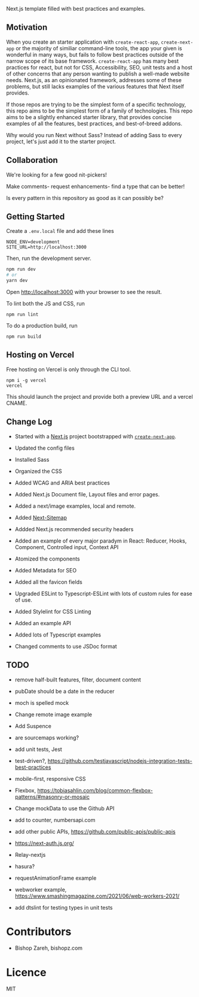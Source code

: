 
Next.js template filled with best practices and examples.

## Motivation

When you create an starter application with `create-react-app`, `create-next-app` or the majority of similiar command-line tools, the app your given is wonderful in many ways, but fails to follow best practices outside of the narrow scope of its base framework. `create-react-app` has many best practices for react, but not for CSS, Accessibility, SEO, unit tests and a host of other concerns that any person wanting to publish a well-made website needs. Next.js, as an opinionated framework, addresses some of these problems, but still lacks examples of the various features that Next itself provides.

If those repos are trying to be the simplest form of a specific technology, this repo aims to be the simplest form of a family of technologies. This repo aims to be a slightly enhanced starter library, that provides concise examples of all the features, best practices, and best-of-breed addons.

Why would you run Next without Sass? Instead of adding Sass to every project, let's just add it to the starter project.

## Collaboration

We're looking for a few good nit-pickers!

Make comments- request enhancements- find a type that can be better!

Is every pattern in this repository as good as it can possibly be?

## Getting Started

Create a `.env.local` file and add these lines

```
NODE_ENV=development
SITE_URL=http://localhost:3000
```

Then, run the development server.

```bash
npm run dev
# or
yarn dev
```

Open [http://localhost:3000](http://localhost:3000) with your browser to see the result.

To lint both the JS and CSS, run

```
npm run lint
```

To do a production build, run

```
npm run build
```


## Hosting on Vercel

Free hosting on Vercel is only through the CLI tool.

```
npm i -g vercel
vercel
```

This should launch the project and provide both a preview URL and a vercel CNAME.


## Change Log

+ Started with a [Next.js](https://nextjs.org/) project bootstrapped with [`create-next-app`](https://github.com/vercel/next.js/tree/canary/packages/create-next-app).

+ Updated the config files

+ Installed Sass
+ Organized the CSS
+ Added WCAG and ARIA best practices

+ Added Next.js Document file, Layout files and error pages.
+ Added a next/image examples, local and remote.
+ Added [Next-Sitemap](https://www.npmjs.com/package/next-sitemap)
+ Addded Next.js recommended security headers

+ Added an example of every major paradym in React: Reducer, Hooks, Component, Controlled input, Context API
+ Atomized the components

+ Added Metadata for SEO
+ Added all the favicon fields

+ Upgraded ESLint to Typescript-ESLint with lots of custom rules for ease of use.
+ Added Stylelint for CSS Linting

+ Added an example API

+ Added lots of Typescript examples

+ Changed comments to use JSDoc format


## TODO

+ remove half-built features, filter, document content
+ pubDate should be a date in the reducer
+ moch is spelled mock
+ Change remote image example

+ Add Suspence

+ are sourcemaps working?
+ add unit tests, Jest
+ test-driven?, https://github.com/testjavascript/nodejs-integration-tests-best-practices

+ mobile-first, responsive CSS
+ Flexbox, https://tobiasahlin.com/blog/common-flexbox-patterns/#masonry-or-mosaic

+ Change mockData to use the Github API
+ add to counter, numbersapi.com
+ add other public APIs, https://github.com/public-apis/public-apis

+ https://next-auth.js.org/
+ Relay-nextjs
+ hasura?

+ requestAnimationFrame example
+ webworker example, https://www.smashingmagazine.com/2021/06/web-workers-2021/

+ add dtslint for testing types in unit tests


# Contributors

+ Bishop Zareh, bishopz.com

# Licence

MIT

